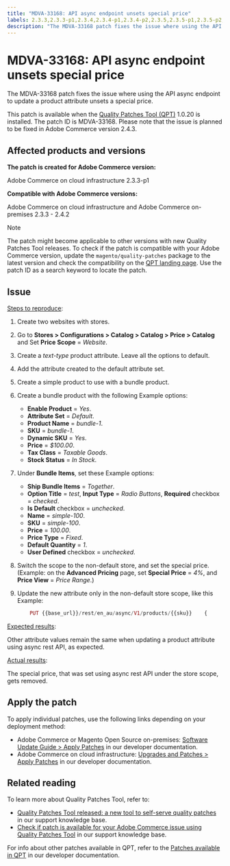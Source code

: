 ```yaml
---
title: "MDVA-33168: API async endpoint unsets special price"
labels: 2.3.3,2.3.3-p1,2.3.4,2.3.4-p1,2.3.4-p2,2.3.5,2.3.5-p1,2.3.5-p2,2.3.6,2.3.6-p1,2.4.0,2.4.0-p1,2.4.1-p1,2.4.1-p2,2.4.2,QPT 1.0.20,QPT patches,Magento Commerce,Magento Commerce Cloud,Quality Patches Tool,async rest API endpoint,special price,Adobe Commerce,cloud infrastructure,on-premises,quality patches for Adobe Commerce,Magento Open Source
description: "The MDVA-33168 patch fixes the issue where using the API async endpoint to update a product attribute unsets a special price."
---
```


# MDVA-33168: API async endpoint unsets special price

The MDVA-33168 patch fixes the issue where using the API async endpoint to update a product attribute unsets a special price.

This patch is available when the [Quality Patches Tool (QPT)](https://support.magento.com/hc/en-us/articles/360047139492) 1.0.20 is installed. The patch ID is MDVA-33168. Please note that the issue is planned to be fixed in Adobe Commerce version 2.4.3.

## Affected products and versions

**The patch is created for Adobe Commerce version:**

Adobe Commerce on cloud infrastructure 2.3.3-p1

**Compatible with Adobe Commerce versions:**

Adobe Commerce on cloud infrastructure and Adobe Commerce on-premises 2.3.3 - 2.4.2

>[!NOTE]
>
>The patch might become applicable to other versions with new Quality Patches Tool releases. To check if the patch is compatible with your Adobe Commerce version, update the `magento/quality-patches` package to the latest version and check the compatibility on the [QPT landing page](https://devdocs.magento.com/quality-patches/tool.html#patch-grid). Use the patch ID as a search keyword to locate the patch.

## Issue

<u>Steps to reproduce</u>:

1. Create two websites with stores.
1. Go to **Stores > Configurations > Catalog > Catalog > Price > Catalog** and Set **Price Scope** = *Website*.
1. Create a *text-type* product attribute. Leave all the options to default.
1. Add the attribute created to the default attribute set.
1. Create a simple product to use with a bundle product.
1. Create a bundle product with the following Example options:
    * **Enable Product** = *Yes*.
    * **Attribute Set** = *Default*.
    * **Product Name** = *bundle-1*.
    * **SKU** = *bundle-1*.
    * **Dynamic SKU** = *Yes*.
    * **Price** = *$100.00*.
    * **Tax Class** = *Taxable Goods*.
    * **Stock Status** = *In Stock*.
1. Under **Bundle Items**, set these Example options:
    * **Ship Bundle Items** = *Together*.
    * **Option Title** = *test*, **Input Type** = *Radio Buttons*, **Required** checkbox = *checked*.
    * **Is Default** checkbox = *unchecked*.
    * **Name** = *simple-100*.
    * **SKU** = *simple-100*.
    * **Price** = *100.00*.
    * **Price Type** = *Fixed*.
    * **Default Quantity** = *1*.
    * **User Defined** checkbox = *unchecked*.
1. Switch the scope to the non-default store, and set the special price. (Example: on the **Advanced Pricing** page, set **Special Price** = *4%*, and **Price View** = *Price Range*.)
1. Update the new attribute only in the non-default store scope, like this Example:

    ```php
        PUT {{base_url}}/rest/en_au/async/V1/products/{{sku}}    {        "product": {            "custom_attributes": [                {                    "attribute_code": "text_attr",                    "value": 21                                   }            ]                    }    }
    ```

<u>Expected results</u>:

Other attribute values remain the same when updating a product attribute using async rest API, as expected.

<u>Actual results</u>:

The special price, that was set using async rest API under the store scope, gets removed.

## Apply the patch

To apply individual patches, use the following links depending on your deployment method:

* Adobe Commerce or Magento Open Source on-premises: [Software Update Guide > Apply Patches](https://devdocs.magento.com/guides/v2.4/comp-mgr/patching/mqp.html) in our developer documentation.
* Adobe Commerce on cloud infrastructure: [Upgrades and Patches > Apply Patches](https://devdocs.magento.com/cloud/project/project-patch.html) in our developer documentation.

## Related reading

To learn more about Quality Patches Tool, refer to:

* [Quality Patches Tool released: a new tool to self-serve quality patches](https://support.magento.com/hc/en-us/articles/360047139492) in our support knowledge base.
* [Check if patch is available for your Adobe Commerce issue using Quality Patches Tool](https://support.magento.com/hc/en-us/articles/360047125252) in our support knowledge base.

For info about other patches available in QPT, refer to the [Patches available in QPT](https://devdocs.magento.com/quality-patches/tool.html#patch-grid) in our developer documentation. 
